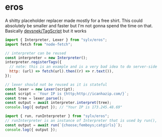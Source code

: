 # eros

A shitty placeholder replacer made mostly for a free shirt. This could absolutely be smaller and faster but I'm not gonna spend the time on that. Basically [devsnek/TagScript](https://github.com/devsnek/TagScript) but it works

```js
import { Interpreter, Lexer } from "sylv/eros";
import fetch from "node-fetch";

// interpreter can be reused
const interpreter = new Interpreter();
interpreter.registerTags({
  // note: this is an example and is a very bad idea to do server-side on an untrusted users behalf.
  http: (url) => fetch(url).then((r) => r.text()),
});

// lexer should not be reused as it is stateful
const lexer = new Lexer(script);
const script = `Your IP is {http;http://icanhazip.com/}`;
const tree = lexer.parse();
const output = await interpreter.interpret(tree);
console.log({ output }); // "Your IP is 173.245.48.69"
```

```js
import { run, runInterpreter } from "sylv/eros";
// runInterpreter is an instance of Interpreter that is used by run(), you can register extra tags there if you want.
const output = await run(`{choose;femboys;catgirls}`);
console.log({ output });
```
